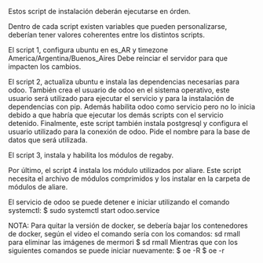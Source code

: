 Estos script de instalación deberán ejecutarse en órden.

Dentro de cada script existen variables que pueden personalizarse, deberían tener valores coherentes entre los distintos scripts.

El script 1, configura ubuntu en es_AR y timezone America/Argentina/Buenos_Aires
Debe reinciar el servidor para que impacten los cambios.

El script 2, actualiza ubuntu e instala las dependencias necesarias para odoo.
También crea el usuario de odoo en el sistema operativo, este usuario será utilizado para ejecutar el servicio y para la instalación de dependencias con pip.
Además habilita odoo como servicio pero no lo inicia debido a que habría que ejecutar los demás scripts con el servicio detenido.
Finalmente, este script también instala postgresql y configura el usuario utilizado para la conexión de odoo. Pide el nombre para la base de datos que será utilizada.

El script 3, instala y habilita los módulos de regaby.

Por último, el script 4 instala los módulo utilizados por aliare. Este script necesita el archivo de módulos comprimidos y los instalar en la carpeta de módulos de aliare.

El servicio de odoo se puede detener e iniciar utilizando el comando systemctl:
  $ sudo systemctl start odoo.service


NOTA: Para quitar la versión de docker, se debería bajar los contenedores de docker, según el video el comando sería con los comandos:
sd rmall para eliminar las imágenes de mermori
  $ sd rmall 
Mientras que con los siguientes comandos se puede iniciar nuevamente:
  $ oe -R 
  $ oe -r
